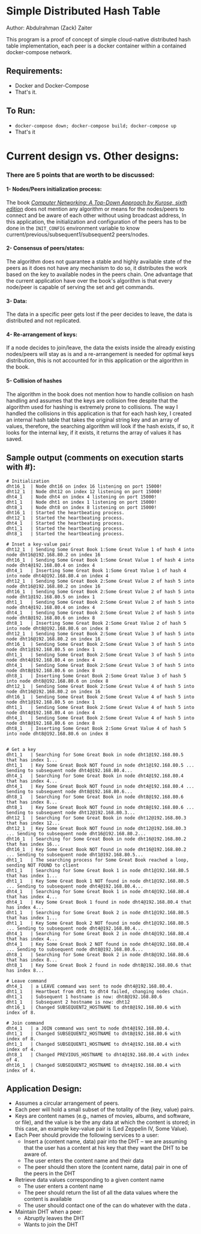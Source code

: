 # Simple Distributed Hash Table

Author: Abdulrahman (Zack) Zaiter

This program is a proof of concept of simple cloud-native distributed hash table implementation, each peer is a docker container within a contained docker-compose network.

## Requirements:
- Docker and Docker-Compose
- That's it.

## To Run:
- `docker-compose down; docker-compose build; docker-compose up`
- That's it

# Current design vs. Other designs:

### There are 5 points that are worth to be discussed:
#### 1- Nodes/Peers initialization process:
The book [_Computer Networking: A Top-Down Approach by Kurose, sixth edition_](https://www.amazon.com/Computer-Networking-Top-Down-Approach-6th/dp/0132856204) does not mention any algorithm or means for the nodes/peers to connect and be aware of each other without using broadcast address, In this application, the initialization and configuration of the peers has to be done in the `INIT_CONFIG` environment variable to know current/previous/subsequent1/subsequent2 peers/nodes.

#### 2- Consensus of peers/states:
The algorithm does not guarantee a stable and highly available state of the peers as it does not have any mechanism to do so, it distributes the work based on the key to available nodes in the peers chain. One advantage that the current application have over the book's algorithm is that every node/peer is capable of serving the set and get commands.

#### 3- Data:
The data in a specific peer gets lost if the peer decides to leave, the data is distributed and not replicated.

#### 4- Re-arrangement of keys:
If a node decides to join/leave, the data the exists inside the already existing nodes/peers will stay as is and a re-arrangement is needed for optimal keys distribution, this is not accounted for in this application or the algorithm in the book.

#### 5- Collision of hashes
The algorithm in the book does not mention how to handle collision on hash handling and assumes that the keys are collision free despite that the algorithm used for hashing is extremely prone to collisions. The way I handled the collisions in this application is that for each hash key, I created an internal hash table that takes the original string key and an array of values, therefore, the searching algorithm will look if the hash exists, if so, it looks for the internal key, if it exists, it returns the array of values it has saved.


## Sample output (comments on execution starts with #):
```
# Initialization
dht16_1  | Node dht16 on index 16 listening on port 15000!
dht12_1  | Node dht12 on index 12 listening on port 15000!
dht4_1   | Node dht4 on index 4 listening on port 15000!
dht1_1   | Node dht1 on index 1 listening on port 15000!
dht8_1   | Node dht8 on index 8 listening on port 15000!
dht16_1  | Started the heartbeating process.
dht12_1  | Started the heartbeating process.
dht4_1   | Started the heartbeating process.
dht1_1   | Started the heartbeating process.
dht8_1   | Started the heartbeating process.

# Inset a key-value pair
dht12_1  | Sending Some Great Book 1:Some Great Value 1 of hash 4 into node dht16@192.168.80.2 on index 16
dht16_1  | Sending Some Great Book 1:Some Great Value 1 of hash 4 into node dht4@192.168.80.4 on index 4
dht4_1   | Inserting Some Great Book 1:Some Great Value 1 of hash 4 into node dht4@192.168.80.4 on index 4
dht12_1  | Sending Some Great Book 2:Some Great Value 2 of hash 5 into node dht16@192.168.80.2 on index 16
dht16_1  | Sending Some Great Book 2:Some Great Value 2 of hash 5 into node dht1@192.168.80.5 on index 1
dht1_1   | Sending Some Great Book 2:Some Great Value 2 of hash 5 into node dht4@192.168.80.4 on index 4
dht4_1   | Sending Some Great Book 2:Some Great Value 2 of hash 5 into node dht8@192.168.80.6 on index 8
dht8_1   | Inserting Some Great Book 2:Some Great Value 2 of hash 5 into node dht8@192.168.80.6 on index 8
dht12_1  | Sending Some Great Book 2:Some Great Value 3 of hash 5 into node dht16@192.168.80.2 on index 16
dht16_1  | Sending Some Great Book 2:Some Great Value 3 of hash 5 into node dht1@192.168.80.5 on index 1
dht1_1   | Sending Some Great Book 2:Some Great Value 3 of hash 5 into node dht4@192.168.80.4 on index 4
dht4_1   | Sending Some Great Book 2:Some Great Value 3 of hash 5 into node dht8@192.168.80.6 on index 8
dht8_1   | Inserting Some Great Book 2:Some Great Value 3 of hash 5 into node dht8@192.168.80.6 on index 8
dht12_1  | Sending Some Great Book 2:Some Great Value 4 of hash 5 into node dht16@192.168.80.2 on index 16
dht16_1  | Sending Some Great Book 2:Some Great Value 4 of hash 5 into node dht1@192.168.80.5 on index 1
dht1_1   | Sending Some Great Book 2:Some Great Value 4 of hash 5 into node dht4@192.168.80.4 on index 4
dht4_1   | Sending Some Great Book 2:Some Great Value 4 of hash 5 into node dht8@192.168.80.6 on index 8
dht8_1   | Inserting Some Great Book 2:Some Great Value 4 of hash 5 into node dht8@192.168.80.6 on index 8


# Get a key
dht1_1   | Searching for Some Great Book in node dht1@192.168.80.5 that has index 1...
dht1_1   | Key Some Great Book NOT found in node dht1@192.168.80.5 ... Sending to subsequent node dht4@192.168.80.4...
dht4_1   | Searching for Some Great Book in node dht4@192.168.80.4 that has index 4...
dht4_1   | Key Some Great Book NOT found in node dht4@192.168.80.4 ... Sending to subsequent node dht8@192.168.80.6...
dht8_1   | Searching for Some Great Book in node dht8@192.168.80.6 that has index 8...
dht8_1   | Key Some Great Book NOT found in node dht8@192.168.80.6 ... Sending to subsequent node dht12@192.168.80.3...
dht12_1  | Searching for Some Great Book in node dht12@192.168.80.3 that has index 12...
dht12_1  | Key Some Great Book NOT found in node dht12@192.168.80.3 ... Sending to subsequent node dht16@192.168.80.2...
dht16_1  | Searching for Some Great Book in node dht16@192.168.80.2 that has index 16...
dht16_1  | Key Some Great Book NOT found in node dht16@192.168.80.2 ... Sending to subsequent node dht1@192.168.80.5...
dht1_1   | The searching process for Some Great Book reached a loop, sending NOT FOUND to client
dht1_1   | Searching for Some Great Book 1 in node dht1@192.168.80.5 that has index 1...
dht1_1   | Key Some Great Book 1 NOT found in node dht1@192.168.80.5 ... Sending to subsequent node dht4@192.168.80.4...
dht4_1   | Searching for Some Great Book 1 in node dht4@192.168.80.4 that has index 4...
dht4_1   | Key Some Great Book 1 found in node dht4@192.168.80.4 that has index 4...
dht1_1   | Searching for Some Great Book 2 in node dht1@192.168.80.5 that has index 1...
dht1_1   | Key Some Great Book 2 NOT found in node dht1@192.168.80.5 ... Sending to subsequent node dht4@192.168.80.4...
dht4_1   | Searching for Some Great Book 2 in node dht4@192.168.80.4 that has index 4...
dht4_1   | Key Some Great Book 2 NOT found in node dht4@192.168.80.4 ... Sending to subsequent node dht8@192.168.80.6...
dht8_1   | Searching for Some Great Book 2 in node dht8@192.168.80.6 that has index 8...
dht8_1   | Key Some Great Book 2 found in node dht8@192.168.80.6 that has index 8...

# Leave command
dht4_1   | a LEAVE command was sent to node dht4@192.168.80.4.
dht1_1   | Heartbeat from dht1 to dht4 failed, changing nodes chain.
dht1_1   | Subsequent 1 hostname is now: dht8@192.168.80.6
dht1_1   | Subsequent 2 hostname is now: dht12
dht16_1  | Changed SUBSEQUENT2_HOSTNAME to dht8@192.168.80.6 with index of 8.

# Join command
dht4_1   | a JOIN command was sent to node dht4@192.168.80.4.
dht1_1   | Changed SUBSEQUENT2_HOSTNAME to dht8@192.168.80.6 with index of 8.
dht1_1   | Changed SUBSEQUENT1_HOSTNAME to dht4@192.168.80.4 with index of 4.
dht8_1   | Changed PREVIOUS_HOSTNAME to dht4@192.168.80.4 with index of 4.
dht16_1  | Changed SUBSEQUENT2_HOSTNAME to dht4@192.168.80.4 with index of 4.
```

## Application Design:
- Assumes a circular arrangement of peers.
- Each peer will hold a small subset of the totality of the (key, value) pairs.
- Keys  are  content  names  (e.g.,  names  of  movies,  albums,  and  software,  or  file),  and  the  value  is  be  the  any data  at  which  the  content  is  stored;  in  this  case,  an  example  key-value  pair  is  (Led  Zeppelin  IV,  Some Value).
- Each Peer should provide the following services to a user:
    - Insert a (content name,  data) pair into the DHT – we are assuming that the user has a content at his key that they want the DHT to be aware of.
    - The user enters the content name and their data
    - The peer should then store the (content name, data) pair in one of the peers in the DHT
- Retrieve data values corresponding to a given content name
    - The user enters a content name
    - The peer should return the list of all the data values where the content is available
    - The user should contact one of the can do whatever with the data .
- Maintain DHT when a peer:
    - Abruptly leaves the DHT
    - Wants to join the DHT